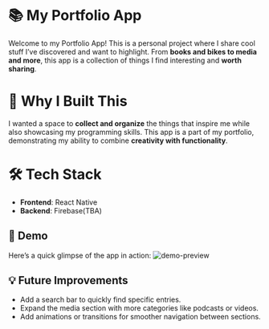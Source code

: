 # 📚 My Portfolio App
Welcome to my Portfolio App! This is a personal project where I share cool stuff I’ve discovered and want to highlight. 
From **books and bikes to media and more**, this app is a collection of things I find interesting and **worth sharing**.

# 🌟 Why I Built This
I wanted a space to **collect and organize** the things that inspire me while 
also showcasing my programming skills. 
This app is a part of my portfolio, demonstrating my ability to combine **creativity with functionality**.

# 🛠️ Tech Stack
* **Frontend**: React Native
* **Backend**: Firebase(TBA)

## 📸 Demo
Here’s a quick glimpse of the app in action:
![demo-preview](assets/media/Portfolio_Demo.gif)


## 💡 Future Improvements
* Add a search bar to quickly find specific entries.
* Expand the media section with more categories like podcasts or videos.
* Add animations or transitions for smoother navigation between sections.
